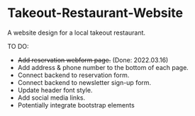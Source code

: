 # Takeout-Restaurant-Website
A website design for a local takeout restaurant.

TO DO:
- ~~Add reservation webform page.~~ (Done: 2022.03.16)
- Add address & phone number to the bottom of each page.
- Connect backend to reservation form.
- Connect backend to newsletter sign-up form.
- Update header font style.
- Add social media links.
- Potentially integrate bootstrap elements


